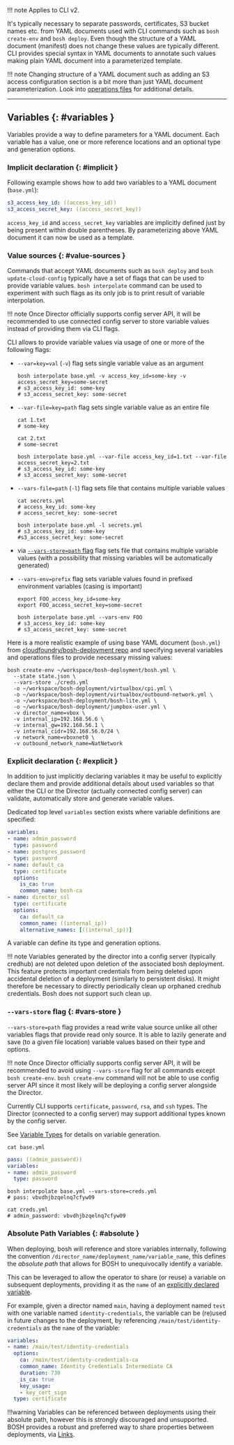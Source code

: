 !!! note
    Applies to CLI v2.

It's typically necessary to separate passwords, certificates, S3 bucket names etc. from YAML documents used with CLI commands such as `bosh create-env` and `bosh deploy`. Even though the structure of a YAML document (manifest) does not change these values are typically different. CLI provides special syntax in YAML documents to annotate such values making plain YAML document into a parameterized template.

!!! note
    Changing structure of a YAML document such as adding an S3 access configuration section is a bit more than just YAML document parameterization. Look into [operations files](cli-ops-files.md) for additional details.

---
##  Variables {: #variables }

Variables provide a way to define parameters for a YAML document. Each variable has a value, one or more reference locations and an optional type and generation options.

### Implicit declaration {: #implicit }

Following example shows how to add two variables to a YAML document (`base.yml`):

```yaml
s3_access_key_id: ((access_key_id))
s3_access_secret_key: ((access_secret_key))
```

`access_key_id` and `access_secret_key` variables are implicitly defined just by being present within double parentheses. By parameterizing above YAML document it can now be used as a template.

### Value sources {: #value-sources }

Commands that accept YAML documents such as `bosh deploy` and `bosh update-cloud-config` typically have a set of flags that can be used to provide variable values. `bosh interpolate` command can be used to experiment with such flags as its only job is to print result of variable interpolation.

!!! note
    Once Director officially supports config server API, it will be recommended to use connected config server to store variable values instead of providing them via CLI flags.

CLI allows to provide variable values via usage of one or more of the following flags:

- `--var=key=val` (`-v`) flag sets single variable value as an argument

    ```shell
    bosh interpolate base.yml -v access_key_id=some-key -v access_secret_key=some-secret
    # s3_access_key_id: some-key
    # s3_access_secret_key: some-secret
    ```

- `--var-file=key=path` flag sets single variable value as an entire file

    ```shell
    cat 1.txt
    # some-key

    cat 2.txt
    # some-secret

    bosh interpolate base.yml --var-file access_key_id=1.txt --var-file access_secret_key=2.txt
    # s3_access_key_id: some-key
    # s3_access_secret_key: some-secret
    ```

- `--vars-file=path` (`-l`) flag sets file that contains multiple variable values

    ```shell
    cat secrets.yml
    # access_key_id: some-key
    # access_secret_key: some-secret

    bosh interpolate base.yml -l secrets.yml
    # s3_access_key_id: some-key
    #s3_access_secret_key: some-secret
    ```

- via [`--vars-store=path` flag](#vars-store) flag sets file that contains multiple variable values (with a possibility that missing variables will be automatically generated)

- `--vars-env=prefix` flag sets variable values found in prefixed environment variables (casing is important)

    ```shell
    export FOO_access_key_id=some-key
    export FOO_access_secret_key=some-secret

    bosh interpolate base.yml --vars-env FOO
    # s3_access_key_id: some-key
    # s3_access_secret_key: some-secret
    ```

Here is a more realistic example of using base YAML document (`bosh.yml`) from [cloudfoundry/bosh-deployment repo](https://github.com/cloudfoundry/bosh-deployment) and specifying several variables and operations files to provide necessary missing values:

```shell
bosh create-env ~/workspace/bosh-deployment/bosh.yml \
  --state state.json \
  --vars-store ./creds.yml
  -o ~/workspace/bosh-deployment/virtualbox/cpi.yml \
  -o ~/workspace/bosh-deployment/virtualbox/outbound-network.yml \
  -o ~/workspace/bosh-deployment/bosh-lite.yml \
  -o ~/workspace/bosh-deployment/jumpbox-user.yml \
  -v director_name=vbox \
  -v internal_ip=192.168.56.6 \
  -v internal_gw=192.168.56.1 \
  -v internal_cidr=192.168.56.0/24 \
  -v network_name=vboxnet0 \
  -v outbound_network_name=NatNetwork
```

### Explicit declaration {: #explicit }

In addition to just implicitly declaring variables it may be useful to explicitly declare them and provide additional details about used variables so that either the CLI or the Director (actually connected config server) can validate, automatically store and generate variable values.

Dedicated top level `variables` section exists where variable definitions are specified:

```yaml
variables:
- name: admin_password
  type: password
- name: postgres_password
  type: password
- name: default_ca
  type: certificate
  options:
    is_ca: true
    common_name: bosh-ca
- name: director_ssl
  type: certificate
  options:
    ca: default_ca
    common_name: ((internal_ip))
    alternative_names: [((internal_ip))]
```

A variable can define its type and generation options.

!!! note
    Variables generated by the director into a config server (typically credhub) are not deleted upon deletion of the associated bosh deployment. This feature protects important credentials from being deleted upon accidental deletion of a deployment (similarly to persistent disks). It might therefore be necessary to directly periodically clean up orphaned credhub credentials. Bosh does not support such clean up.


### `--vars-store` flag {: #vars-store }

`--vars-store=path` flag provides a read write value source unlike all other variables flags that provide read only source. It is able to lazily generate and save (to a given file location) variable values based on their type and options.

!!! note
    Once Director officially supports config server API, it will be recommended to avoid using `--vars-store` flag for all commands except `bosh create-env`. `bosh create-env` command will not be able to use config server API since it most likely will be deploying a config server alongside the Director.

Currently CLI supports `certificate`, `password`, `rsa`, and `ssh` types. The Director (connected to a config server) may support additional types known by the config server.

See [Variable Types](variable-types.md) for details on variable generation.

```shell
cat base.yml
```

```yaml
pass: ((admin_password))
variables:
- name: admin_password
  type: password
```

```shell
bosh interpolate base.yml --vars-store=creds.yml
# pass: vbvdhjbzqelnq7cfyw09

cat creds.yml
# admin_password: vbvdhjbzqelnq7cfyw09
```

### Absolute Path Variables {: #absolute }

When deploying, bosh will reference and store variables internally, following the convention `/director_name/deployment_name/variable_name`, this defines the _absolute path_ that allows for BOSH to unequivocally identify a variable.

This can be leveraged to allow the operator to share (or reuse) a variable on subsequent deployments, providing it as the `name` of an [explicitly declared variable](#explicit).

For example, given a director named `main`, having a deployment named `test` with one variable named `identity-credentials`, the variable can be (re)used in future changes to the deployment, by referencing `/main/test/identity-credentials` as the `name` of the variable:

```yaml
variables:
- name: /main/test/identity-credentials
  options:
    ca: /main/test/identity-credentials-ca
    common_name: Identity Credentials Intermediate CA
    duration: 730
    is_ca: true
    key_usage:
    - key_cert_sign
  type: certificate
```

!!!warning
    Variables can be referenced between deployments using their absolute path, however this is strongly discouraged and unsupported. BOSH provides a robust and preferred way to share properties between deployments, via [Links](links.md).

